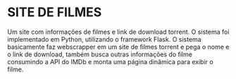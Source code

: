 # SITE DE FILMES

Um site com informações de filmes e link de download torrent. O sistema foi implementado em Python, utilizando o framework Flask. O sistema basicamente faz webscrapper em um site de filmes torrent e pega o nome e o link de download, também busca outras informações do filme consumindo a API do IMDb e monta uma página dinâmica para exibir o filme.
